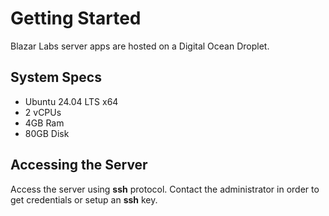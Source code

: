 # Getting Started

Blazar Labs server apps are hosted on a Digital Ocean Droplet.

## System Specs

- Ubuntu 24.04 LTS x64
- 2 vCPUs
- 4GB Ram
- 80GB Disk

## Accessing the Server

Access the server using **ssh** protocol. Contact the administrator in order to get credentials or setup an **ssh** key.
